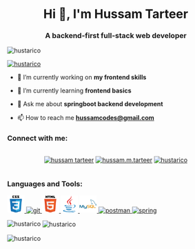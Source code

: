 <!--- 👋 Hi, I’m @hustarico
- 👀 I’m interested in coding
- 🔥 java is goated btw
- 🗣️ springboot + reactjs = happyLife -->
<!-- - 💞️ I’m looking to collaborate on -->
<!-- - 📫 How to reach me ... -->


<!---
hustarico/hustarico is a ✨ special ✨ repository because its `README.md` (this file) appears on your GitHub profile.
You can click the Preview link to take a look at your changes.
--->


<h1 align="center">Hi 👋, I'm Hussam Tarteer</h1>
<h3 align="center">A backend-first full-stack web developer</h3>

<p align="left"> <img src="https://komarev.com/ghpvc/?username=hustarico&label=Profile%20views&color=0e75b6&style=flat" alt="hustarico" /> </p>

<p align="left"> <a href="https://github.com/ryo-ma/github-profile-trophy"><img src="https://github-profile-trophy.vercel.app/?username=hustarico" alt="hustarico" /></a> </p>

- 🔭 I’m currently working on **my frontend skills**

- 🌱 I’m currently learning **frontend basics**

- 💬 Ask me about **springboot backend development**

- 📫 How to reach me **hussamcodes@gmail.com**

<h3 align="left">Connect with me:</h3>
<div style="display:flex;justify-content:center;">

<a href="https://linkedin.com/in/hussam tarteer" target="blank"><img align="center" src="https://raw.githubusercontent.com/rahuldkjain/github-profile-readme-generator/master/src/images/icons/Social/linked-in-alt.svg" alt="hussam tarteer" height="30" width="40" /></a>
<a href="https://instagram.com/hussam.m.tarteer" target="blank"><img align="center" src="https://raw.githubusercontent.com/rahuldkjain/github-profile-readme-generator/master/src/images/icons/Social/instagram.svg" alt="hussam.m.tarteer" height="30" width="40" /></a>
<a href="https://www.leetcode.com/hustarico" target="blank"><img align="center" src="https://raw.githubusercontent.com/rahuldkjain/github-profile-readme-generator/master/src/images/icons/Social/leet-code.svg" alt="hustarico" height="30" width="40" /></a>
</div>

<h3 align="left">Languages and Tools:</h3>
<p align="left"> <a href="https://www.w3schools.com/css/" target="_blank" rel="noreferrer"> <img src="https://raw.githubusercontent.com/devicons/devicon/master/icons/css3/css3-original-wordmark.svg" alt="css3" width="40" height="40"/> </a> <a href="https://git-scm.com/" target="_blank" rel="noreferrer"> <img src="https://www.vectorlogo.zone/logos/git-scm/git-scm-icon.svg" alt="git" width="40" height="40"/> </a> <a href="https://www.w3.org/html/" target="_blank" rel="noreferrer"> <img src="https://raw.githubusercontent.com/devicons/devicon/master/icons/html5/html5-original-wordmark.svg" alt="html5" width="40" height="40"/> </a> <a href="https://www.java.com" target="_blank" rel="noreferrer"> <img src="https://raw.githubusercontent.com/devicons/devicon/master/icons/java/java-original.svg" alt="java" width="40" height="40"/> </a> <a href="https://www.mysql.com/" target="_blank" rel="noreferrer"> <img src="https://raw.githubusercontent.com/devicons/devicon/master/icons/mysql/mysql-original-wordmark.svg" alt="mysql" width="40" height="40"/> </a> <a href="https://postman.com" target="_blank" rel="noreferrer"> <img src="https://www.vectorlogo.zone/logos/getpostman/getpostman-icon.svg" alt="postman" width="40" height="40"/> </a> <a href="https://spring.io/" target="_blank" rel="noreferrer"> <img src="https://www.vectorlogo.zone/logos/springio/springio-icon.svg" alt="spring" width="40" height="40"/> </a> </p>

<p><img align="left" src="https://github-readme-stats.vercel.app/api/top-langs?username=hustarico&show_icons=true&locale=en&layout=compact" alt="hustarico" /></p>

<p>&nbsp;<img align="center" src="https://github-readme-stats.vercel.app/api?username=hustarico&show_icons=true&locale=en" alt="hustarico" /></p>

<p><img align="center" src="https://github-readme-streak-stats.herokuapp.com/?user=hustarico&" alt="hustarico" /></p>
